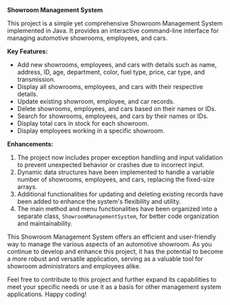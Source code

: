 

**Showroom Management System**

This project is a simple yet comprehensive Showroom Management System implemented in Java. It provides an interactive command-line interface for managing 
automotive showrooms, employees, and cars.

**Key Features:**
- Add new showrooms, employees, and cars with details such as name, address, ID, age, department, color, fuel type, price, car type, and transmission.
- Display all showrooms, employees, and cars with their respective details.
- Update existing showroom, employee, and car records.
- Delete showrooms, employees, and cars based on their names or IDs.
- Search for showrooms, employees, and cars by their names or IDs.
- Display total cars in stock for each showroom.
- Display employees working in a specific showroom.

**Enhancements:**
1. The project now includes proper exception handling and input validation to prevent unexpected behavior or crashes due to incorrect input.
2. Dynamic data structures have been implemented to handle a variable number of showrooms, employees, and cars, replacing the fixed-size arrays.
3. Additional functionalities for updating and deleting existing records have been added to enhance the system's flexibility and utility.
4. The main method and menu functionalities have been organized into a separate class, `ShowroomManagementSystem`, for better code organization and maintainability.

This Showroom Management System offers an efficient and user-friendly way to manage the various aspects of an automotive showroom. 
As you continue to develop and enhance this project, it has the potential to become a more robust and versatile application, serving 
as a valuable tool for showroom administrators and employees alike.

Feel free to contribute to this project and further expand its capabilities to meet your specific needs or use it as a basis for
other management system applications. Happy coding!
